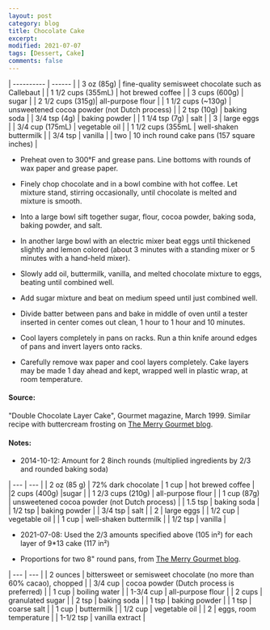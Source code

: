 ```yaml
---
layout: post
category: blog
title: Chocolate Cake
excerpt:
modified: 2021-07-07
tags: [Dessert, Cake]
comments: false
---
```


| ---------- | ------ |
| 3 oz (85g) | fine-quality semisweet chocolate such as Callebaut |
| 1 1/2 cups (355mL) | hot brewed coffee |
| 3 cups (600g) | sugar |
| 2 1/2 cups (315g)| all-purpose flour |
| 1 1/2 cups (~130g) | unsweetened cocoa powder (not Dutch process)  |
| 2 tsp (10g) | baking soda |
| 3/4 tsp (4g) | baking powder |
| 1 1/4 tsp (7g) | salt |
| 3 | large eggs |
| 3/4 cup (175mL) | vegetable oil |
| 1 1/2 cups (355mL | well-shaken buttermilk |
| 3/4 tsp | vanilla |
| two | 10 inch round cake pans (157 square inches) |


- Preheat oven to 300°F and grease pans. Line bottoms with rounds of wax paper and grease paper.

- Finely chop chocolate and in a bowl combine with hot coffee. Let mixture stand, stirring occasionally, until chocolate is melted and mixture is smooth.

- Into a large bowl sift together sugar, flour, cocoa powder, baking soda, baking powder, and salt.

- In another large bowl with an electric mixer beat eggs until thickened slightly and lemon colored (about 3 minutes with a standing mixer or 5 minutes with a hand-held mixer).

- Slowly add oil, buttermilk, vanilla, and melted chocolate mixture to eggs, beating until combined well.

- Add sugar mixture and beat on medium speed until just combined well.

- Divide batter between pans and bake in middle of oven until a tester inserted in center comes out clean, 1 hour to 1 hour and 10 minutes.

- Cool layers completely in pans on racks. Run a thin knife around edges of pans and invert layers onto racks.

- Carefully remove wax paper and cool layers completely. Cake layers may be made 1 day ahead and kept, wrapped well in plastic wrap, at room temperature.


#### Source:
"Double Chocolate Layer Cake", Gourmet magazine, March 1999. Similar recipe with buttercream frosting on [The Merry Gourmet blog](https://www.merrygourmet.com/2012/03/making-changes-a-recipe-chocolate-cake-with-vanilla-buttercream-frosting).


#### Notes:

- 2014-10-12: Amount for 2 8inch rounds (multiplied ingredients by 2/3 and rounded baking soda)

| --- | --- |
| 2 oz (85 g) | 72% dark chocolate |
1 cup | hot brewed coffee |
|2 cups (400g) |sugar |
| 1 2/3 cups (210g) | all-purpose flour |
| 1 cup (87g) | unsweetened cocoa powder (not Dutch process) |
| 1.5 tsp | baking soda |
| 1/2 tsp | baking powder |
| 3/4 tsp | salt |
| 2 | large eggs |
| 1/2 cup | vegetable oil |
| 1 cup | well-shaken buttermilk |
| 1/2 tsp | vanilla |

- 2021-07-08: Used the 2/3 amounts specified above (105 in²) for each layer of 9*13 cake (117 in²) 


- Proportions for two 8" round pans, from [The Merry Gourmet blog](https://www.merrygourmet.com/2012/03/making-changes-a-recipe-chocolate-cake-with-vanilla-buttercream-frosting).

| --- | --- |
| 2 ounces | bittersweet or semisweet chocolate (no more than 60% cacao), chopped |
| 3/4 cup | cocoa powder (Dutch process is preferred) |
| 1 cup | boiling water |
| 1-3/4 cup | all-purpose flour |
| 2 cups | granulated sugar |
| 2 tsp | baking soda |
| 1 tsp | baking powder |
| 1 tsp | coarse salt |
| 1 cup | buttermilk |
| 1/2 cup | vegetable oil |
| 2 | eggs, room temperature |
| 1-1/2 tsp | vanilla extract |
